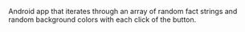 Android app that iterates through an array of random fact strings and random background colors with each click of the button.
